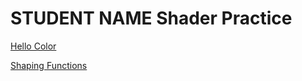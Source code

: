 # STUDENT NAME  Shader Practice


[Hello Color](draw.html?shader=00_color.frag)

[Shaping Functions](draw.html?shader=01_shaping.frag)